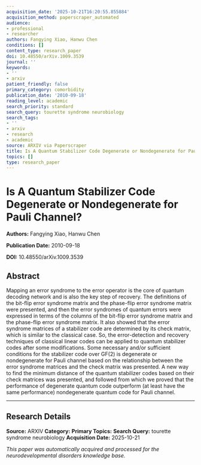 ```yaml
---
acquisition_date: '2025-10-21T16:20:55.855884'
acquisition_method: paperscraper_automated
audience:
- professional
- researcher
authors: Fangying Xiao, Hanwu Chen
conditions: []
content_type: research_paper
doi: 10.48550/arXiv.1009.3539
journal: ''
keywords:
- ''
- arxiv
patient_friendly: false
primary_category: comorbidity
publication_date: '2010-09-18'
reading_level: academic
search_priority: standard
search_query: tourette syndrome neurobiology
search_tags:
- ''
- arxiv
- research
- academic
source: ARXIV via Paperscraper
title: Is A Quantum Stabilizer Code Degenerate or Nondegenerate for Pauli Channel?
topics: []
type: research_paper
---
```


# Is A Quantum Stabilizer Code Degenerate or Nondegenerate for Pauli Channel?

**Authors:** Fangying Xiao, Hanwu Chen

**Publication Date:** 2010-09-18

**DOI:** 10.48550/arXiv.1009.3539

## Abstract

Mapping an error syndrome to the error operator is the core of quantum decoding network and is also the key step of recovery. The definitions of the bit-flip error syndrome matrix and the phase-flip error syndrome matrix were presented, and then the error syndromes of quantum errors were expressed in terms of the columns of the bit-flip error syndrome matrix and the phase-flip error syndrome matrix. It also showed that the error syndrome matrices of a stabilizer code are determined by its check matrix, which is similar to the classical case. So, the error-detection and recovery techniques of classical linear codes can be applied to quantum stabilizer codes after some modifications. Some necessary and/or sufficient conditions for the stabilizer code over GF(2) is degenerate or nondegenerate for Pauli channel based on the relationship between the error syndrome matrices and the check matrix was presented. A new way to find the minimum distance of the quantum stabilizer codes based on their check matrices was presented, and followed from which we proved that the performance of degenerate quantum code outperform (at least have the same performance) nondegenerate quantum code for Pauli channel.

---

## Research Details

**Source:** ARXIV
**Category:** 
**Primary Topics:** 
**Search Query:** tourette syndrome neurobiology
**Acquisition Date:** 2025-10-21

*This paper was automatically acquired and processed for the neurodevelopmental disorders knowledge base.*
